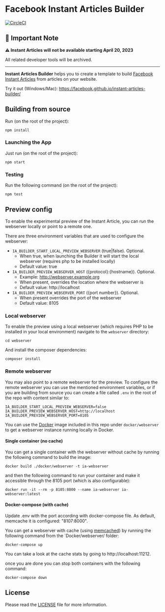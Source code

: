 # Facebook Instant Articles Builder

[![CircleCI](https://circleci.com/gh/facebook/instant-articles-builder.svg?style=shield)](https://circleci.com/gh/facebook/instant-articles-builder)

## 🚨 Important Note

**⚠️ Instant Articles will not be available starting April 20, 2023**

All related developer tools will be archived.

---

**Instant Articles Builder** helps you to create a template to build [Facebook Instant Articles](https://instantarticles.fb.com/) from articles on your website.

Try it out (Windows/Mac): https://facebook.github.io/instant-articles-builder/

## Building from source

Run (on the root of the project):

```
npm install
```

### Launching the App

Just run (on the root of the project):

```
npm start
```

### Testing

Run the following command (on the root of the project):

```
npm test
```

## Preview config

To enable the experimental preview of the Instant Article, you can run the webserver locally or point to a remote one.

There are three environment variables that are used to configure the webserver:

- `IA_BUILDER_START_LOCAL_PREVIEW_WEBSERVER` (true|false). Optional.
  - When true, when launching the Builder it will start the local webserver (requires php to be installed locally)
  - Default value: true
- `IA_BUILDER_PREVIEW_WEBSERVER_HOST` ({protocol}:{hostname}). Optional.
  - Example: http://webserver.example.org
  - When present, overrides the location where the webserver is
  - Default value: http://localhost
- `IA_BUILDER_PREVIEW_WEBSERVER_PORT` ({port number}). Optional.
  - When present overrides the port of the webserver
  - Default value: 8105

### Local webserver

To enable the preview using a local webserver (which requires PHP to be installed in your local environment) navigate to the `webserver` directory:

```
cd webserver
```

And install the composer dependencies:

```
composer install
```

### Remote webserver

You may also point to a remote webserver for the preview. To configure the remote webserver you can use the mentioned environment variables, or if you are building from source you can create a file called `.env` in the root of the repo with content similar to:

```
IA_BUILDER_START_LOCAL_PREVIEW_WEBSERVER=false
IA_BUILDER_PREVIEW_WEBSERVER_HOST=http://localhost
IA_BUILDER_PREVIEW_WEBSERVER_PORT=8105
```

You can use the [Docker](https://www.docker.com/) image included in this repo under `docker/webserver` to get a webserver instance running locally in Docker.

#### Single container (no cache)

You can get a single container with the webserver without cache by running the following command to build the image:

```
docker build ./docker/webserver -t ia-webserver
```

and then the following command to run your container and make it accessible through the 8105 port (which is also configurable):

```
docker run -it --rm -p 8105:8000 --name ia-webserver ia-webserver:latest
```

#### Docker-compose (with cache)

Update .env with the port according with docker-compose file. As default, memcache it is configured: "8107:8000".

You can get a webserver with cache (using [memcached](https://memcached.org/)) by running the following command from the `Docker/webserver/ folder:

```
docker-compose up
```

You can take a look at the cache stats by going to http://localhost:11212.

once you are done you can stop both containers with the following command:

```
docker-compose down
```

## License
Please read the [LICENSE](https://github.com/facebook/instant-articles-builder/blob/master/LICENSE) file for more information.
